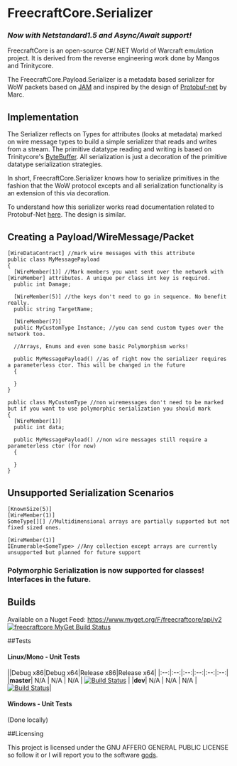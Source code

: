 # FreecraftCore.Serializer
### *Now with Netstandard1.5 and Async/Await support!*
FreecraftCore is an open-source C#/.NET World of Warcraft emulation project. It is derived from the reverse engineering work done by Mangos and Trinitycore.

The FreecraftCore.Payload.Serializer is a metadata based serializer for WoW packets based on [JAM](https://www.youtube.com/watch?v=hCsEHYwjqVE) and inspired by the design of [Protobuf-net](https://github.com/mgravell/protobuf-net) by Marc.

## Implementation

The Serializer reflects on Types for attributes (looks at metadata) marked on wire message types to build a simple serializer that reads and writes from a stream. The primitive datatype reading and writing is based on Trinitycore's [ByteBuffer](https://github.com/TrinityCore/TrinityCore/blob/3.3.5/src/server/shared/Packets/ByteBuffer.h). All serialization is just a decoration of the primitive datatype serialization strategies. 

In short, FreecraftCore.Serializer knows how to serialize primitives in the fashion that the WoW protocol excepts and all serialization functionality is an extension of this via decoration.

To understand how this serializer works read documentation related to Protobuf-Net [here](https://www.codeproject.com/articles/642677/protobuf-net-the-unofficial-manual). The design is similar.

## Creating a Payload/WireMessage/Packet

```
[WireDataContract] //mark wire messages with this attribute
public class MyMessagePayload
{
  [WireMember(1)] //Mark members you want sent over the network with [WireMember] attributes. A unique per class int key is required.
  public int Damage;
 
  [WireMember(5)] //the keys don't need to go in sequence. No benefit really.
  public string TargetName;
  
  [WireMember(7)]
  public MyCustomType Instance; //you can send custom types over the network too.
  
  //Arrays, Enums and even some basic Polymorphism works!
  
  public MyMessagePayload() //as of right now the serializer requires a parameterless ctor. This will be changed in the future
  {
  
  }
}

public class MyCustomType //non wiremessages don't need to be marked but if you want to use polymorphic serialization you should mark
{
  [WireMember(1)]
  public int data;
  
  public MyMessagePayload() //non wire messages still require a parameterless ctor (for now)
  {
  
  }
}
```

## Unsupported Serialization Scenarios

```
[KnownSize(5)]
[WireMember(1)]
SomeType[][] //Multidimensional arrays are partially supported but not fixed sized ones.
```

```
[WireMember(1)]
IEnumerable<SomeType> //Any collection except arrays are currently unsupported but planned for future support
```
### Polymorphic Serialization is now supported for classes! Interfaces in the future.

## Builds

Available on a Nuget Feed: https://www.myget.org/F/freecraftcore/api/v2 [![freecraftcore MyGet Build Status](https://www.myget.org/BuildSource/Badge/freecraftcore?identifier=c9b72800-10c2-49c7-a779-feda4e1da5af)](https://www.myget.org/)

##Tests

#### Linux/Mono - Unit Tests
||Debug x86|Debug x64|Release x86|Release x64|
|:--:|:--:|:--:|:--:|:--:|:--:|
|**master**| N/A | N/A | N/A | [![Build Status](https://travis-ci.org/FreecraftCore/FreecraftCore.Serializer.svg?branch=master)](https://travis-ci.org/FreecraftCore/FreecraftCore.Serializer) |
|**dev**| N/A | N/A | N/A | [![Build Status](https://travis-ci.org/FreecraftCore/FreecraftCore.Serializer.svg?branch=dev)](https://travis-ci.org/FreecraftCore/FreecraftCore.Serializer)|

#### Windows - Unit Tests

(Done locally)

##Licensing

This project is licensed under the GNU AFFERO GENERAL PUBLIC LICENSE so follow it or I will report you to the software [gods](https://www.gnu.org/licenses/gpl-violation.en.html).
